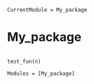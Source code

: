 ```@meta
CurrentModule = My_package
```

# My_package

```@index
```

```@docs
test_fun(n)
```

```@autodocs
Modules = [My_package]
```
